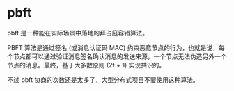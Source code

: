 # pbft
pbft 是一种能在实际场景中落地的拜占庭容错算法。

PBFT 算法是通过签名 (或消息认证码 MAC) 约束恶意节点的行为，也就是说，每个节点都可以通过验证消息签名确认消息的发送来源，一个节点无法伪造另外一个节点的消息。最终，基于大多数原则 (2f + 1) 实现共识的。

不过 pbft 协商的次数还是太多了，大型分布式项目不要使用这种算法。
